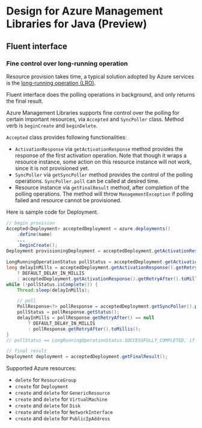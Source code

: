 # Design for Azure Management Libraries for Java (Preview)

## Fluent interface

### Fine control over long-running operation

Resource provision takes time, a typical solution adopted by Azure services is the [long-running operation (LRO)][lro].

Fluent interface does the polling operations in background, and only returns the final result.

Azure Management Libraries supports fine control over the polling for certain important resources, via `Accepted` and `SyncPoller` class. Method verb is `beginCreate` and `beginDelete`.

`Accepted` class provides following functionalities:
- `ActivationResponse` via `getActivationResponse` method provides the response of the first activation operation. Note that though it wraps a resource instance, some action on this resource instance will not work, since it is not provisioned yet.
- `SyncPoller` via `getSyncPoller` method provides the control of the polling operations. `SyncPoller.poll` can be called at desired time.
- Resource instance via `getFinalResult` method, after completion of the polling operations. The method will throw `ManagementException` if polling failed and resource cannot be provisioned.

Here is sample code for Deployment.

```java
// begin provision
Accepted<Deployment> acceptedDeployment = azure.deployments()
    .define(name)
    ...
    .beginCreate();
Deployment provisioningDeployment = acceptedDeployment.getActivationResponse().getValue();

LongRunningOperationStatus pollStatus = acceptedDeployment.getActivationResponse().getStatus();
long delayInMills = acceptedDeployment.getActivationResponse().getRetryAfter() == null
    ? DEFAULT_DELAY_IN_MILLIS
    : acceptedDeployment.getActivationResponse().getRetryAfter().toMillis();
while (!pollStatus.isComplete()) {
    Thread.sleep(delayInMills);

    // poll
    PollResponse<?> pollResponse = acceptedDeployment.getSyncPoller().poll();
    pollStatus = pollResponse.getStatus();
    delayInMills = pollResponse.getRetryAfter() == null
        ? DEFAULT_DELAY_IN_MILLIS
        : pollResponse.getRetryAfter().toMillis();
}
// pollStatus == LongRunningOperationStatus.SUCCESSFULLY_COMPLETED, if successful

// final result
Deployment deployment = acceptedDeployment.getFinalResult();
```

Supported Azure resources:
- `delete` for `ResourceGroup`
- `create` for `Deployment`
- `create` and `delete` for `GenericResource`
- `create` and `delete` for `VirtualMachine`
- `create` and `delete` for `Disk`
- `create` and `delete` for `NetworkInterface`
- `create` and `delete` for `PublicIpAddress`

[lro]: https://docs.microsoft.com/azure/architecture/patterns/async-request-reply
